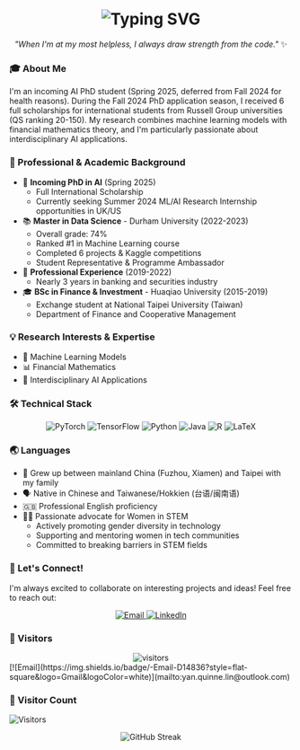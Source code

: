 <h1 align="center">  
  <img src="https://readme-typing-svg.herokuapp.com?font=Fira+Code&weight=500&size=28&pause=1000&color=9C53F7&center=true&vCenter=true&random=false&width=435&lines=Hi+there!+I'm+YanLin-Quinne+%F0%9F%91%8B;A+PhD+Student+in+AI+%F0%9F%A4%96;Machine+Learning+Enthusiast+%F0%9F%A4%96" alt="Typing SVG" />  
</h1>  

<p align="center">  
  <i>"When I'm at my most helpless, I always draw strength from the code."</i> ✨  
</p>  

### 🎓 About Me  

I'm an incoming AI PhD student (Spring 2025, deferred from Fall 2024 for health reasons). During the Fall 2024 PhD application season, I received 6 full scholarships for international students from Russell Group universities (QS ranking 20-150). My research combines machine learning models with financial mathematics theory, and I'm particularly passionate about interdisciplinary AI applications.  

### 💼 Professional & Academic Background  

- 🌟 **Incoming PhD in AI** (Spring 2025)  
  - Full International Scholarship  
  - Currently seeking Summer 2024 ML/AI Research Internship opportunities in UK/US  
- 📚 **Master in Data Science** - Durham University (2022-2023)  
  - Overall grade: 74%  
  - Ranked #1 in Machine Learning course  
  - Completed 6 projects & Kaggle competitions
  - Student Representative & Programme Ambassador  
- 💼 **Professional Experience** (2019-2022)  
  - Nearly 3 years in banking and securities industry  
- 🎓 **BSc in Finance & Investment** - Huaqiao University (2015-2019)  
  - Exchange student at National Taipei University (Taiwan) 
  - Department of Finance and Cooperative Management  

### 💡 Research Interests & Expertise  

- 🤖 Machine Learning Models  
- 📊 Financial Mathematics  
- 🔄 Interdisciplinary AI Applications  

### 🛠️ Technical Stack  

<p align="center">  
  <img src="https://img.shields.io/badge/PyTorch-%23EE4C2C.svg?style=for-the-badge&logo=PyTorch&logoColor=white" alt="PyTorch" />  
  <img src="https://img.shields.io/badge/TensorFlow-%23FF6F00.svg?style=for-the-badge&logo=TensorFlow&logoColor=white" alt="TensorFlow" />  
  <img src="https://img.shields.io/badge/python-3670A0?style=for-the-badge&logo=python&logoColor=ffdd54" alt="Python" />  
  <img src="https://img.shields.io/badge/java-%23ED8B00.svg?style=for-the-badge&logo=openjdk&logoColor=white" alt="Java" />  
  <img src="https://img.shields.io/badge/r-%23276DC3.svg?style=for-the-badge&logo=r&logoColor=white" alt="R" />  
  <img src="https://img.shields.io/badge/latex-%23008080.svg?style=for-the-badge&logo=latex&logoColor=white" alt="LaTeX" />  
</p>  

### 🌏 Languages  

- 🌱 Grew up between mainland China (Fuzhou, Xiamen) and Taipei with my family  
- 🗣️ Native in Chinese and Taiwanese/Hokkien (台语/闽南语)  
- 🇬🇧 Professional English proficiency  
- 👩‍💻 Passionate advocate for Women in STEM  
  - Actively promoting gender diversity in technology  
  - Supporting and mentoring women in tech communities  
  - Committed to breaking barriers in STEM fields  


### 🤝 Let's Connect!  

I'm always excited to collaborate on interesting projects and ideas! Feel free to reach out:  

<p align="center">  
  <a href="mailto:yan.quinne.lin@outlook.com">  
    <img src="https://img.shields.io/badge/Email-D14836?style=for-the-badge&logo=gmail&logoColor=white" alt="Email" />  
  </a>  
  <a href="Your-LinkedIn-URL">  
    <img src="https://img.shields.io/badge/LinkedIn-0077B5?style=for-the-badge&logo=linkedin&logoColor=white" alt="LinkedIn" />  
  </a>  
</p>  

### 👀 Visitors  

<div align="center">  
  <img src="https://visitor-badge.laobi.icu/badge?page_id=YanLin-Quinne.YanLin-Quinne" alt="visitors" />  
</div>
[![Email](https://img.shields.io/badge/-Email-D14836?style=flat-square&logo=Gmail&logoColor=white)](mailto:yan.quinne.lin@outlook.com)  

### 👀 Visitor Count  

![Visitors](https://visitor-badge.laobi.icu/badge?page_id=YanLin-Quinne.YanLin-Quinne)  

<p align="center">  
  <img src="https://github-readme-streak-stats.herokuapp.com/?user=YanLin-Quinne&theme=material-palenight" alt="GitHub Streak" />  
</p>
